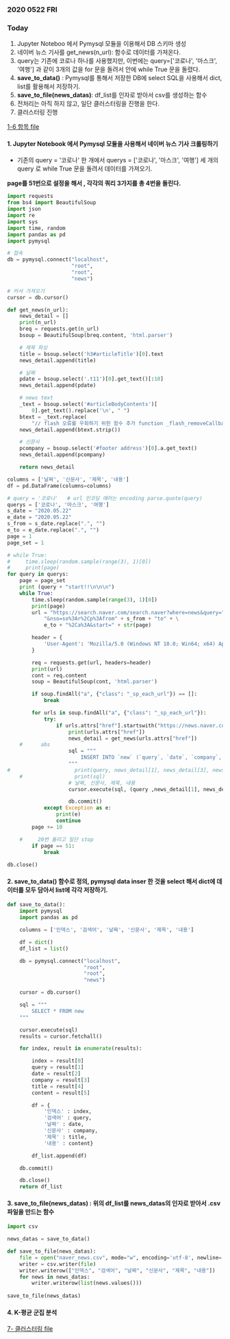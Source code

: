 ### 2020 0522 FRI 
### Today
1. Jupyter Noteboo 에서 Pymysql 모듈을 이용해서 DB 스키마 생성
2. 네이버 뉴스 기사를 get_news(n_url): 함수로 데이터를 가져온다.
3. query는 기존에 코로나 하나를 사용했지만, 이번에는 query=['코로나', '마스크', '여행'] 과 같이 3개의 값을 for 문을 돌려서 안에 while True 문을 돌렸다.
4. <b>save_to_data()</b> : Pymysql를 통해서 저장한 DB에 select SQL을 사용해서 dict, list를 활용해서 저장하기.
5. <b>save_to_file(news_datas)</b>: df_list를 인자로 받아서 csv를 생성하는 함수
6. 전처리는 아직 하지 않고, 일단 클러스터링을 진행을 한다.
7. 클러스터링 진행

[1-6 항목 file](https://github.com/jaedeokhan/SocialWebMining/blob/master/Crawling/0508Fri_naver_news_crawling)


#### 1. Jupyter Notebook 에서 Pymysql 모듈을 사용해서 네이버 뉴스 기사 크롤링하기
* 기존의 query = '코로나' 한 개에서 querys = ['코로나', '마스크', '여행'] 세 개의 query 로 while True 문을 돌려서 데이터를 가져오기.

<b>page를 51번으로 설정을 해서 , 각각의 쿼리 3가지를 총 4번을 돌린다. </b>

```python
import requests
from bs4 import BeautifulSoup
import json
import re
import sys
import time, random
import pandas as pd
import pymysql

# 접속
db = pymysql.connect("localhost",
                     "root",
                     "root",
                     "news")

# 커서 가져오기
cursor = db.cursor()

def get_news(n_url):
    news_detail = []
    print(n_url)
    breq = requests.get(n_url)
    bsoup = BeautifulSoup(breq.content, 'html.parser')

    # 제목 파싱
    title = bsoup.select('h3#articleTitle')[0].text
    news_detail.append(title)

    # 날짜
    pdate = bsoup.select('.t11')[0].get_text()[:10]
    news_detail.append(pdate)

    # news text
    _text = bsoup.select('#articleBodyContents')[
        0].get_text().replace('\n', " ")
    btext = _text.replace(
        "// flash 오류를 우회하기 위한 함수 추가 function _flash_removeCallback() {}", "")
    news_detail.append(btext.strip())

    # 신문사
    pcompany = bsoup.select('#footer address')[0].a.get_text()
    news_detail.append(pcompany)

    return news_detail

columns = ['날짜', '신문사', '제목', '내용']
df = pd.DataFrame(columns=columns)

# query = '코로나'   # url 인코딩 에러는 encoding parse.quote(query)
querys = ['코로나', '마스크', '여행']
s_date = "2020.05.22"
e_date = "2020.05.22"
s_from = s_date.replace(".", "")
e_to = e_date.replace(".", "")
page = 1
page_set = 1

# while True:
#     time.sleep(random.sample(range(3), 1)[0])
#     print(page)
for query in querys:
    page = page_set  
    print (query + "start!!\n\n\n")
    while True:
        time.sleep(random.sample(range(3), 1)[0])
        print(page)
        url = "https://search.naver.com/search.naver?where=news&query=" + query + "&sort=1&field=1&ds=" + s_date + "&de=" + e_date + \
            "&nso=so%3Ar%2Cp%3Afrom" + s_from + "to" + \
            e_to + "%2Ca%3A&start=" + str(page)

        header = {
            'User-Agent': 'Mozilla/5.0 (Windows NT 10.0; Win64; x64) AppleWebKit/537.36 (KHTML, like Gecko) Chrome/58.0.3029.110 Safari/537.36'
        }

        req = requests.get(url, headers=header)
        print(url)
        cont = req.content
        soup = BeautifulSoup(cont, 'html.parser')

        if soup.findAll("a", {"class": "_sp_each_url"}) == []:
            break

        for urls in soup.findAll("a", {"class": "_sp_each_url"}):
            try:
                if urls.attrs["href"].startswith("https://news.naver.com"):
                    print(urls.attrs["href"])
                    news_detail = get_news(urls.attrs["href"])
    #      abs
                    sql = """
                        INSERT INTO `new` (`query`, `date`, `company`, `title`, `content`) VALUES(%s, %s, %s, %s, %s);
                    """
#                     print(query, news_detail[1], news_detail[3], news_detail[0], news_detail[2], end=' ')
    #                 print(sql)
                    # 날짜, 신문사, 제목, 내용
                    cursor.execute(sql, (query ,news_detail[1], news_detail[3], news_detail[0], news_detail[2]))

                    db.commit()
            except Exception as e:
                print(e)
                continue
        page += 10

    #     20번 돌리고 일단 stop
        if page == 51:
            break
    
db.close()
```

#### 2. save_to_data() 함수로 정의, pymysql data inser 한 것을 select 해서 dict에 데이터를 모두 담아서 list에 각각 저장하기.

```python
def save_to_data():
    import pymysql
    import pandas as pd

    columns = ['인덱스', '검색어', '날짜', '신문사', '제목', '내용']

    df = dict()
    df_list = list()

    db = pymysql.connect("localhost",
                         "root",
                         "root",
                         "news")

    cursor = db.cursor()

    sql = """
        SELECT * FROM new
    """

    cursor.execute(sql)
    results = cursor.fetchall()

    for index, result in enumerate(results):

        index = result[0]
        query = result[1]
        date = result[2]
        company = result[3]
        title = result[4]
        content = result[5]

        df = {
            '인덱스' : index,
            '검색어' : query,
            '날짜' : date,
            '신문사' : company,
            '제목' : title,
            '내용' : content}

        df_list.append(df)

    db.commit()

    db.close()
    return df_list
```

#### 3. save_to_file(news_datas) : 위의 df_list를 news_datas의 인자로 받아서 .csv 파일을 만드는 함수

```python
import csv

news_datas = save_to_data()

def save_to_file(news_datas):
    file = open("naver_news.csv", mode="w", encoding='utf-8', newline='')
    writer = csv.writer(file)
    writer.writerow(["인덱스", "검색어", "날짜", "신문사", "제목", "내용"])
    for news in news_datas:
        writer.writerow(list(news.values()))
        
save_to_file(news_datas)
```

#### 4. K-평균 군집 분석
[7- 클러스터링 file](https://github.com/jaedeokhan/SocialWebMining/blob/master/Crawling/0521fri_news_clustering)

